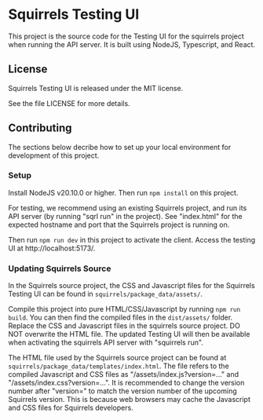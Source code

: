 # Squirrels Testing UI

This project is the source code for the Testing UI for the squirrels project when running the API server. It is built using NodeJS, Typescript, and React.

## License

Squirrels Testing UI is released under the MIT license.

See the file LICENSE for more details.

## Contributing 

The sections below decribe how to set up your local environment for development of this project.

### Setup

Install NodeJS v20.10.0 or higher. Then run `npm install` on this project.

For testing, we recommend using an existing Squirrels project, and run its API server (by running "sqrl run" in the project). See "index.html" for the expected hostname and port that the Squirrels project is running on. 

Then run `npm run dev` in this project to activate the client. Access the testing UI at http://localhost:5173/.

### Updating Squirrels Source

In the Squirrels source project, the CSS and Javascript files for the Squirrels Testing UI can be found in `squirrels/package_data/assets/`.

Compile this project into pure HTML/CSS/Javascript by running `npm run build`. You can then find the compiled files in the `dist/assets/` folder. Replace the CSS and Javascript files in the squirrels source project. DO NOT overwrite the HTML file. The updated Testing UI will then be available when activating the squirrels API server with "squirrels run".

The HTML file used by the Squirrels source project can be found at `squirrels/package_data/templates/index.html`. The file refers to the compiled Javascript and CSS files as "/assets/index.js?version=..." and "/assets/index.css?version=...". It is recommended to change the version number after "version=" to match the version number of the upcoming Squirrels version. This is because web browsers may cache the Javascript and CSS files for Squirrels developers.

